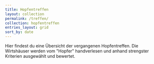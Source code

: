 ```yaml
---
title: Hopfentreffen
layout: collection
permalink: /treffen/
collection: hopfentreffen
entries_layout: grid
sort_by: date
---
```


Hier findest du eine Übersicht der vergangenen Hopfentreffen. Die Wirtshäuser werden vom "Hopfer" handverlesen und anhand strengster Kriterien ausgewählt und bewertet.